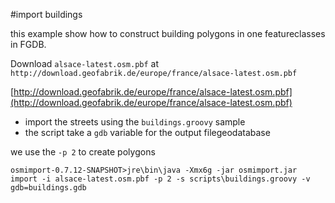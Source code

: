 #import buildings

this example show how to construct building polygons in one featureclasses in FGDB.

Download `alsace-latest.osm.pbf` at `http://download.geofabrik.de/europe/france/alsace-latest.osm.pbf` 

[http://download.geofabrik.de/europe/france/alsace-latest.osm.pbf](http://download.geofabrik.de/europe/france/alsace-latest.osm.pbf)

- import the streets using the `buildings.groovy` sample 
- the script take a `gdb` variable for the output filegeodatabase

we use the `-p 2` to create polygons

	osmimport-0.7.12-SNAPSHOT>jre\bin\java -Xmx6g -jar osmimport.jar import -i alsace-latest.osm.pbf -p 2 -s scripts\buildings.groovy -v gdb=buildings.gdb